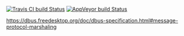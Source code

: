 [![Travis CI build Status][travis-image]][travis-url]
[![AppVeyor build Status][appveyor-image]][appveyor-url]

https://dbus.freedesktop.org/doc/dbus-specification.html#message-protocol-marshaling



[travis-url]: https://travis-ci.org/marcelbuesing/dbus-native
[travis-image]: https://travis-ci.org/marcelbuesing/dbus-native.svg?branch=master

[appveyor-url]: (https://ci.appveyor.com/project/marcelbuesing/dbus-native)
[appveyor-image]: https://ci.appveyor.com/api/projects/status/github/marcelbuesing/dbus-native?branch=master&svg=true
